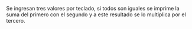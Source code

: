 Se ingresan tres valores por teclado, si todos son iguales se imprime la suma del primero con el segundo y a este resultado se lo multiplica por el tercero.